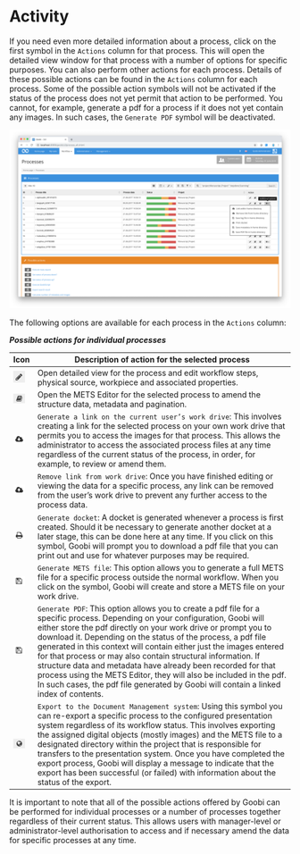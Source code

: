 # Activity

If you need even more detailed information about a process, click on the first symbol in the `Actions` column for that process. This will open the detailed view window for that process with a number of options for specific purposes. You can also perform other actions for each process. Details of these possible actions can be found in the `Actions` column for each process. Some of the possible action symbols will not be activated if the status of the process does not yet permit that action to be performed. You cannot, for example, generate a pdf for a process if it does not yet contain any images. In such cases, the `Generate PDF` symbol will be deactivated.

![Possible actions for individual processes](30-74e.png)

The following options are available for each process in the `Actions` column:

_**Possible actions for individual processes**_

| **Icon**                                                      | **Description of action for the selected process**                                                                                                                                                                                                                                                                                                                                                                                                                                                                                                                                                                                    |
| ------------------------------------------------------------- | ------------------------------------------------------------------------------------------------------------------------------------------------------------------------------------------------------------------------------------------------------------------------------------------------------------------------------------------------------------------------------------------------------------------------------------------------------------------------------------------------------------------------------------------------------------------------------------------------------------------------------------- |
| ![ruleset\_01.png](ruleset_01.png)     | Open detailed view for the process and edit workflow steps, physical source, workpiece and associated properties.                                                                                                                                                                                                                                                                                                                                                                                                                                                                                                                     |
| ![process-01.png](process-01.png)       | Open the METS Editor for the selected process to amend the structure data, metadata and pagination.                                                                                                                                                                                                                                                                                                                                                                                                                                                                                                                                   |
| ![process-09.png](process-09.png)       | `Generate a link on the current user’s work drive`: This involves creating a link for the selected process on your own work drive that permits you to access the images for that process. This allows the administrator to access the associated process files at any time regardless of the current status of the process, in order, for example, to review or amend them.                                                                                                                                                                                                                                                           |
| ![process-08.png](process-08.png)       | `Remove link from work drive`: Once you have finished editing or viewing the data for a specific process, any link can be removed from the user’s work drive to prevent any further access to the process data.                                                                                                                                                                                                                                                                                                                                                                                                                       |
| ![process-04.png](process-04.png)       | `Generate docket`: A docket is generated whenever a process is first created. Should it be necessary to generate another docket at a later stage, this can be done here at any time. If you click on this symbol, Goobi will prompt you to download a pdf file that you can print out and use for whatever purposes may be required.                                                                                                                                                                                                                                                                                                  |
| ![process-05.png](<process-05.png>) | `Generate METS file`: This option allows you to generate a full METS file for a specific process outside the normal workflow. When you click on the symbol, Goobi will create and store a METS file on your work drive.                                                                                                                                                                                                                                                                                                                                                                                                               |
| ![process-05.png](<process-05.png>) | `Generate PDF`: This option allows you to create a pdf file for a specific process. Depending on your configuration, Goobi will either store the pdf directly on your work drive or prompt you to download it. Depending on the status of the process, a pdf file generated in this context will contain either just the images entered for that process or may also contain structural information. If structure data and metadata have already been recorded for that process using the METS Editor, they will also be included in the pdf. In such cases, the pdf file generated by Goobi will contain a linked index of contents. |
| ![process-03.png](process-03.png)       | `Export to the Document Management system`: Using this symbol you can re-export a specific process to the configured presentation system regardless of its workflow status. This involves exporting the assigned digital objects (mostly images) and the METS file to a designated directory within the project that is responsible for transfers to the presentation system. Once you have completed the export process, Goobi will display a message to indicate that the export has been successful (or failed) with information about the status of the export.                                                                   |

It is important to note that all of the possible actions offered by Goobi can be performed for individual processes or a number of processes together regardless of their current status. This allows users with manager-level or administrator-level authorisation to access and if necessary amend the data for specific processes at any time.